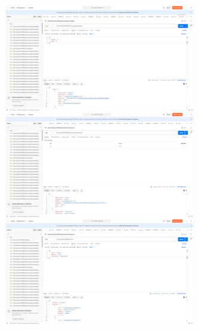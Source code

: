![Imagen 1](./images/postman1.png)
![Imagen 2](./images/postman2.png)
![Imagen 3](./images/postman3.png)